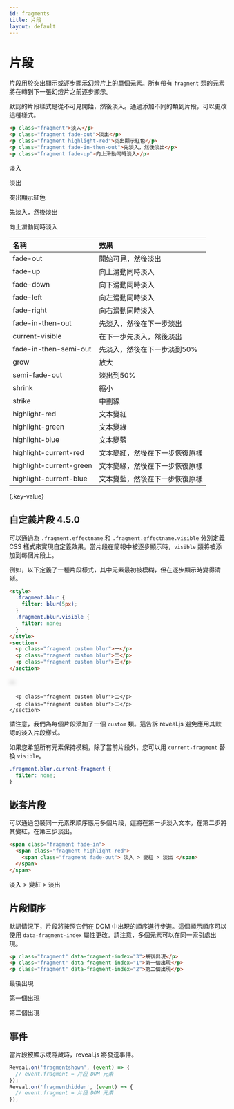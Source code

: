 ```yaml
---
id: fragments
title: 片段
layout: default
---
```


# 片段

片段用於突出顯示或逐步顯示幻燈片上的單個元素。所有帶有 `fragment` 類的元素將在轉到下一張幻燈片之前逐步顯示。

默認的片段樣式是從不可見開始，然後淡入。通過添加不同的類到片段，可以更改這種樣式。

```html
<p class="fragment">淡入</p>
<p class="fragment fade-out">淡出</p>
<p class="fragment highlight-red">突出顯示紅色</p>
<p class="fragment fade-in-then-out">先淡入，然後淡出</p>
<p class="fragment fade-up">向上滑動同時淡入</p>
```

<div class="reveal reveal-example">
  <div class="slides">
    <section>
      <p class="fragment">淡入</p>
      <p class="fragment fade-out">淡出</p>
      <p class="fragment highlight-red">突出顯示紅色</p>
      <p class="fragment fade-in-then-out">先淡入，然後淡出</p>
      <p class="fragment fade-up">向上滑動同時淡入</p>
    </section>
  </div>
</div>

| 名稱                    | 效果                           |
| :---------------------- | :----------------------------- |
| fade-out                | 開始可見，然後淡出             |
| fade-up                 | 向上滑動同時淡入               |
| fade-down               | 向下滑動同時淡入               |
| fade-left               | 向左滑動同時淡入               |
| fade-right              | 向右滑動同時淡入               |
| fade-in-then-out        | 先淡入，然後在下一步淡出       |
| current-visible         | 在下一步先淡入，然後淡出       |
| fade-in-then-semi-out   | 先淡入，然後在下一步淡到50%    |
| grow                    | 放大                           |
| semi-fade-out           | 淡出到50%                      |
| shrink                  | 縮小                           |
| strike                  | 中劃線                         |
| highlight-red           | 文本變紅                       |
| highlight-green         | 文本變綠                       |
| highlight-blue          | 文本變藍                       |
| highlight-current-red   | 文本變紅，然後在下一步恢復原樣 |
| highlight-current-green | 文本變綠，然後在下一步恢復原樣 |
| highlight-current-blue  | 文本變藍，然後在下一步恢復原樣 |

{.key-value}

## 自定義片段 <span class="r-version-badge new">4.5.0</span>

可以通過為 `.fragment.effectname` 和 `.fragment.effectname.visible` 分別定義 CSS 樣式來實現自定義效果。當片段在簡報中被逐步顯示時，`visible` 類將被添加到每個片段上。

例如，以下定義了一種片段樣式，其中元素最初被模糊，但在逐步顯示時變得清晰。

```html
<style>
  .fragment.blur {
    filter: blur(5px);
  }
  .fragment.blur.visible {
    filter: none;
  }
</style>
<section>
  <p class="fragment custom blur">一</p>
  <p class="fragment custom blur">二</p>
  <p class="fragment custom blur">三</p>
</section>
```

<div class="reveal reveal-example">
  <div class="slides">
    <style>
      .fragment.blur {
        filter: blur(5px);
      }
      .fragment.blur.visible {
        filter: none;
      }
    </style
    <section>
      <p class="fragment custom blur">一</p>

      <p class="fragment custom blur">二</p>
      <p class="fragment custom blur">三</p>
    </section>

  </div>
</div>

請注意，我們為每個片段添加了一個 `custom` 類。這告訴 reveal.js 避免應用其默認的淡入片段樣式。

如果您希望所有元素保持模糊，除了當前片段外，您可以用 `current-fragment` 替換 `visible`。

```css
.fragment.blur.current-fragment {
  filter: none;
}
```

## 嵌套片段

可以通過包裝同一元素來順序應用多個片段，這將在第一步淡入文本，在第二步將其變紅，在第三步淡出。

```html
<span class="fragment fade-in">
  <span class="fragment highlight-red">
    <span class="fragment fade-out"> 淡入 > 變紅 > 淡出 </span>
  </span>
</span>
```

<div class="reveal reveal-example">
  <div class="slides">
    <section>
      <span class="fragment fade-in">
        <span class="fragment highlight-red">
          <span class="fragment fade-out">
            淡入 > 變紅 > 淡出
          </span>
        </span>
      </span>
    </section>
  </div>
</div>

## 片段順序

默認情況下，片段將按照它們在 DOM 中出現的順序進行步進。這個顯示順序可以使用 `data-fragment-index` 屬性更改。請注意，多個元素可以在同一索引處出現。

```html
<p class="fragment" data-fragment-index="3">最後出現</p>
<p class="fragment" data-fragment-index="1">第一個出現</p>
<p class="fragment" data-fragment-index="2">第二個出現</p>
```

<div class="reveal reveal-example">
  <div class="slides">
    <section>
      <p class="fragment" data-fragment-index="3">最後出現</p>
      <p class="fragment" data-fragment-index="1">第一個出現</p>
      <p class="fragment" data-fragment-index="2">第二個出現</p>
    </section>
  </div>
</div>

## 事件

當片段被顯示或隱藏時，reveal.js 將發送事件。

```javascript
Reveal.on('fragmentshown', (event) => {
  // event.fragment = 片段 DOM 元素
});
Reveal.on('fragmenthidden', (event) => {
  // event.fragment = 片段 DOM 元素
});
```
